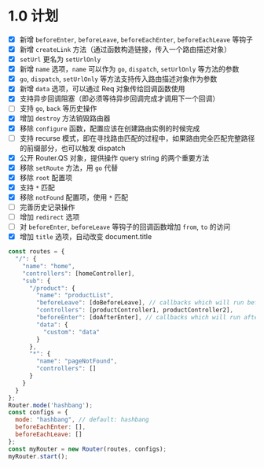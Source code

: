 # 1.0 计划

+ [x] 新增 `beforeEnter`, `beforeLeave`, `beforeEachEnter`, `beforeEachLeave` 等钩子
+ [x] 新增 `createLink` 方法（通过函数构造链接，传入一个路由描述对象）
+ [x] `setUrl` 更名为 `setUrlOnly`
+ [x] 新增 `name` 选项，`name` 可以作为 `go`, `dispatch`, `setUrlOnly` 等方法的参数
+ [x] `go`, `dispatch`, `setUrlOnly` 等方法支持传入路由描述对象作为参数
+ [x] 新增 `data` 选项，可以通过 Req 对象传给回调函数使用
+ [x] 支持异步回调阻塞（即必须等待异步回调完成才调用下一个回调）
+ [ ] 支持 `go`, `back` 等历史操作
+ [x] 增加 `destroy` 方法销毁路由器
+ [x] 移除 `configure` 函数，配置应该在创建路由实例的时候完成
+ [ ] 支持 recurse 模式，即在寻找路由匹配的过程中，如果路由完全匹配完整路径的前缀部分，也可以触发 dispatch
+ [x] 公开 Router.QS 对象，提供操作 query string 的两个重要方法
+ [x] 移除 `setRoute` 方法，用 `go` 代替
+ [x] 移除 `root` 配置项
+ [x] 支持 `*` 匹配
+ [x] 移除 `notFound` 配置项，使用 `*` 匹配
+ [ ] 完善历史记录操作
+ [ ] 增加 `redirect` 选项
+ [ ] 对 `beforeEnter`, `beforeLeave` 等钩子的回调函数增加 `from`, `to` 的访问
+ [x] 增加 `title` 选项，自动改变 document.title

```javascript
const routes = {
  "/": {
    "name": "home",
    "controllers": [homeController],
    "sub": {
      "/product": {
        "name": "productList",
        "beforeLeave": [doBeforeLeave], // callbacks which will run before switching to another route
        "controllers": [productController1, productController2],
        "beforeEnter": [doAfterEnter], // callbacks which will run after all controllers execute
        "data": {
          "custom": "data"
        }
      },
      "*": {
        "name": "pageNotFound",
        "controllers": []
      }
    }
  }
};
Router.mode('hashbang');
const configs = {
  mode: "hashbang", // default: hashbang
  beforeEachEnter: [],
  beforeEachLeave: []
};
const myRouter = new Router(routes, configs);
myRouter.start();
```
